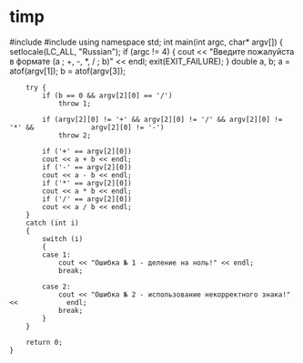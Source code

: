 # timp
#include <iostream>
	#include <cstdlib>
	using namespace std;
	int main(int argc, char* argv[]) {
		setlocale(LC_ALL, "Russian");
		if (argc != 4) {
			cout << "Введите пожалуйста в формате (a ; +, -, *, / ; b)" << endl;
			exit(EXIT_FAILURE);
		}
		double a, b;
		a = atof(argv[1]);
		b = atof(argv[3]);

		try {
			if (b == 0 && argv[2][0] == '/')
				throw 1;

			if (argv[2][0] != '+' && argv[2][0] != '/' && argv[2][0] != '*' && 				argv[2][0] != '-')
				throw 2;

			if ('+' == argv[2][0])
			cout << a + b << endl;
			if ('-' == argv[2][0])
			cout << a - b << endl;
			if ('*' == argv[2][0])
			cout << a * b << endl;
			if ('/' == argv[2][0])
			cout << a / b << endl;
		}
		catch (int i)
		{
			switch (i)
			{
			case 1:
				cout << "Ошибка № 1 - деление на ноль!" << endl;
				break;
	
			case 2:
				cout << "Ошибка № 2 - использование некорректного знака!" << 			endl;
				break;
			}
		}

		return 0;
	}
